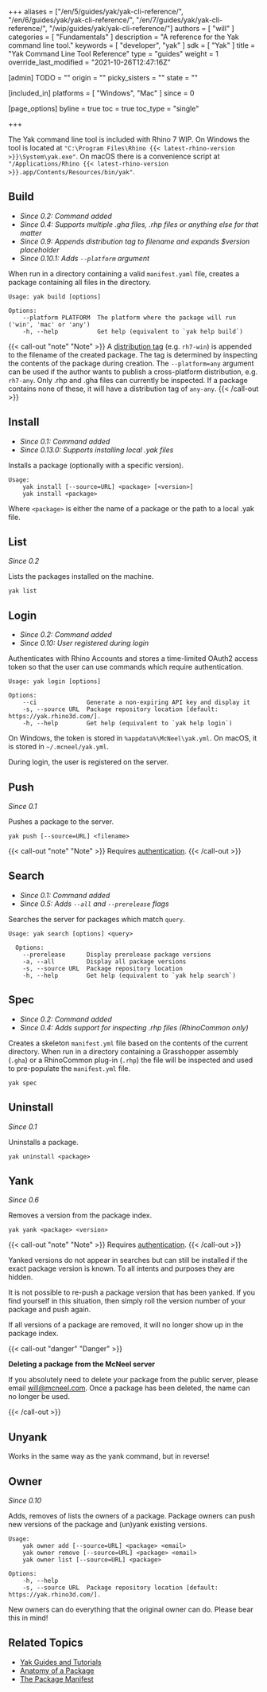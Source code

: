 +++
aliases = ["/en/5/guides/yak/yak-cli-reference/", "/en/6/guides/yak/yak-cli-reference/", "/en/7/guides/yak/yak-cli-reference/", "/wip/guides/yak/yak-cli-reference/"]
authors = [ "will" ]
categories = [ "Fundamentals" ]
description = "A reference for the Yak command line tool."
keywords = [ "developer", "yak" ]
sdk = [ "Yak" ]
title = "Yak Command Line Tool Reference"
type = "guides"
weight = 1
override_last_modified = "2021-10-26T12:47:16Z"

[admin]
TODO = ""
origin = ""
picky_sisters = ""
state = ""

[included_in]
platforms = [ "Windows", "Mac" ]
since = 0

[page_options]
byline = true
toc = true
toc_type = "single"

+++

The Yak command line tool is included with Rhino 7 WIP. On Windows the tool is located at `"C:\Program Files\Rhino {{< latest-rhino-version >}}\System\yak.exe"`. On macOS there is a convenience script at `"/Applications/Rhino {{< latest-rhino-version >}}.app/Contents/Resources/bin/yak"`.



## Build

* _Since 0.2: Command added_
* _Since 0.4: Supports multiple .gha files, .rhp files or anything else for that matter_
* _Since 0.9: Appends distribution tag to filename and expands $version placeholder_
* _Since 0.10.1: Adds `--platform` argument_

When run in a directory containing a valid `manifest.yaml` file, creates a package containing all files in the directory.

```commandline
Usage: yak build [options]

Options:
    --platform PLATFORM  The platform where the package will run ('win', 'mac' or 'any')
    -h, --help           Get help (equivalent to `yak help build`)
```

{{< call-out "note" "Note" >}}
  A <a class="alert-link" href="../the-anatomy-of-a-package#distributions">distribution tag</a> (e.g. <code>rh7-win</code>) is appended to the filename of the created package. The tag is determined by inspecting the contents of the package during creation. The <code>&#45;&#45;platform=any</code> argument can be used if the author wants to publish a cross-platform distribution, e.g. <code>rh7-any</code>. Only .rhp and .gha files can currently be inspected. If a package contains none of these, it will have a distribution tag of <code>any-any</code>.
{{< /call-out >}}

<!-- During the build, the component GUID is extracted to help with searching for the package later. -->

## Install

* _Since 0.1: Command added_
* _Since 0.13.0: Supports installing local .yak files_

Installs a package (optionally with a specific version).

```commandline
Usage:
    yak install [--source=URL] <package> [<version>]
    yak install <package>
```

Where `<package>` is either the name of a package or the path to a local .yak file.

## List

_Since 0.2_

Lists the packages installed on the machine.

```commandline
yak list
```

## Login

* _Since 0.2: Command added_
* _Since 0.10: User registered during login_

Authenticates with Rhino Accounts and stores a time-limited OAuth2 access token so that the user can use commands which require authentication.

```commandline
Usage: yak login [options]

Options:
    --ci              Generate a non-expiring API key and display it
    -s, --source URL  Package repository location [default: https://yak.rhino3d.com/].
    -h, --help        Get help (equivalent to `yak help login`)
```

On Windows, the token is stored in `%appdata%\McNeel\yak.yml`. On macOS, it is stored in `~/.mcneel/yak.yml`.

During login, the user is registered on the server.

## Push

_Since 0.1_

Pushes a package to the server.

```commandline
yak push [--source=URL] <filename>
```

{{< call-out "note" "Note" >}}
  Requires <a class="alert-link" href="#login">authentication</a>.
{{< /call-out >}}

## Search

* _Since 0.1: Command added_
* _Since 0.5: Adds `--all` and `--prerelease` flags_

Searches the server for packages which match `query`.

```commandline
Usage: yak search [options] <query>

  Options:
    --prerelease      Display prerelease package versions
    -a, --all         Display all package versions
    -s, --source URL  Package repository location
    -h, --help        Get help (equivalent to `yak help search`)
```

## Spec

* _Since 0.2: Command added_
* _Since 0.4: Adds support for inspecting .rhp files (RhinoCommon only)_

Creates a skeleton `manifest.yml` file based on the contents of the current directory.
When run in a directory containing a Grasshopper assembly (`.gha`) or a RhinoCommon
plug-in (`.rhp`) the file will be inspected and used to pre-populate the `manifest.yml`
file.

```commandline
yak spec
```

## Uninstall

_Since 0.1_

Uninstalls a package.

```commandline
yak uninstall <package>
```
<!-- deactivation fallback removed in v0.6-->
<!-- {{< call-out "note" "Note" >}}
  Since 0.3, Yak will attempt to remove the package from the machine. If this isn't possible -- likely because Rhino is running -- then the package will be <em>deactivated</em> instead.
{{< /call-out >}} -->

## Yank

_Since 0.6_

Removes a version from the package index.

```commandline
yak yank <package> <version>
```

{{< call-out "note" "Note" >}}
  Requires <a class="alert-link" href="#login">authentication</a>.
{{< /call-out >}}

Yanked versions do not appear in searches but can still be installed if the exact package version is known. To all intents and purposes they are hidden.

It is not possible to re-push a package version that has been yanked. If you find yourself in this situation, then simply roll the version number of your package and push again.

If all versions of a package are removed, it will no longer show up in the package index.

{{< call-out "danger" "Danger" >}}
  <p><strong>Deleting a package from the McNeel server</strong></p>
  <p>If you absolutely need to delete your package from the public server, please email <a href="mailto:will@mcneel.com">will@mcneel.com</a>. Once a package has been deleted, the name can no longer be used.</p>
{{< /call-out >}}

## Unyank

Works in the same way as the yank command, but in reverse!

## Owner

_Since 0.10_

Adds, removes of lists the owners of a package. Package owners can push new versions of the package and (un)yank existing versions.

```commandline
Usage:
    yak owner add [--source=URL] <package> <email>
    yak owner remove [--source=URL] <package> <email>
    yak owner list [--source=URL] <package>
    
Options:
    -h, --help
    -s, --source URL  Package repository location [default: https://yak.rhino3d.com/].
```

New owners can do everything that the original owner can do. Please bear this in mind!

## Related Topics

- [Yak Guides and Tutorials](/guides/yak/)
- [Anatomy of a Package](/guides/yak/the-anatomy-of-a-package/)
- [The Package Manifest](/guides/yak/the-package-manifest/)
